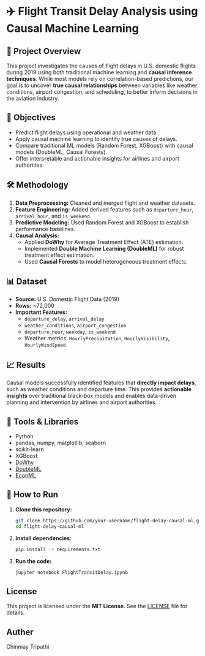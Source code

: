 # ✈️ Flight Transit Delay Analysis using Causal Machine Learning

## 📌 Project Overview

This project investigates the causes of flight delays in U.S. domestic flights during 2019 using both traditional machine learning and **causal inference techniques**. While most models rely on correlation-based predictions, our goal is to uncover **true causal relationships** between variables like weather conditions, airport congestion, and scheduling, to better inform decisions in the aviation industry.

## 🎯 Objectives

- Predict flight delays using operational and weather data.
- Apply causal machine learning to identify true causes of delays.
- Compare traditional ML models (Random Forest, XGBoost) with causal models (DoubleML, Causal Forests).
- Offer interpretable and actionable insights for airlines and airport authorities.

## 🛠️ Methodology

1. **Data Preprocessing:** Cleaned and merged flight and weather datasets.
2. **Feature Engineering:** Added derived features such as `departure_hour`, `arrival_hour`, and `is_weekend`.
3. **Predictive Modeling:** Used Random Forest and XGBoost to establish performance baselines.
4. **Causal Analysis:**
   - Applied **DoWhy** for Average Treatment Effect (ATE) estimation.
   - Implemented **Double Machine Learning (DoubleML)** for robust treatment effect estimation.
   - Used **Causal Forests** to model heterogeneous treatment effects.

## 📊 Dataset

- **Source:** U.S. Domestic Flight Data (2019)
- **Rows:** ~72,000
- **Important Features:**
  - `departure_delay`, `arrival_delay`
  - `weather_conditions`, `airport_congestion`
  - `departure_hour`, `weekday`, `is_weekend`
  - Weather metrics: `HourlyPrecipitation`, `HourlyVisibility`, `HourlyWindSpeed`

## 📈 Results

Causal models successfully identified features that **directly impact delays**, such as weather conditions and departure time. This provides **actionable insights** over traditional black-box models and enables data-driven planning and intervention by airlines and airport authorities.

## 🧰 Tools & Libraries

- Python
- pandas, numpy, matplotlib, seaborn
- scikit-learn
- XGBoost
- [DoWhy](https://github.com/microsoft/dowhy)
- [DoubleML](https://github.com/DoubleML/doubleml-for-py)
- [EconML](https://github.com/microsoft/EconML)

## 🚀 How to Run

1. **Clone this repository:**
   ```bash
   git clone https://github.com/your-username/flight-delay-causal-ml.git
   cd flight-delay-causal-ml
2. **Install dependencies:**
   ```bash
   pip install -r requirements.txt

3. **Run the code:**
   ```bash
   jupyter notebook FlightTransitDelay.ipynb

## License
This project is licensed under the **MIT License**. See the [LICENSE](LICENSE) file for details.

## Auther
Chinmay Tripathi
